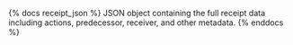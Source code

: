 {% docs receipt_json %}
JSON object containing the full receipt data including actions, predecessor, receiver, and other metadata.
{% enddocs %}
